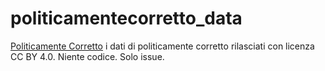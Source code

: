# politicamentecorretto_data
[Politicamente Corretto](www.unapromessa.it)
i dati di politicamente corretto rilasciati con licenza CC BY 4.0. Niente codice. Solo issue. 

